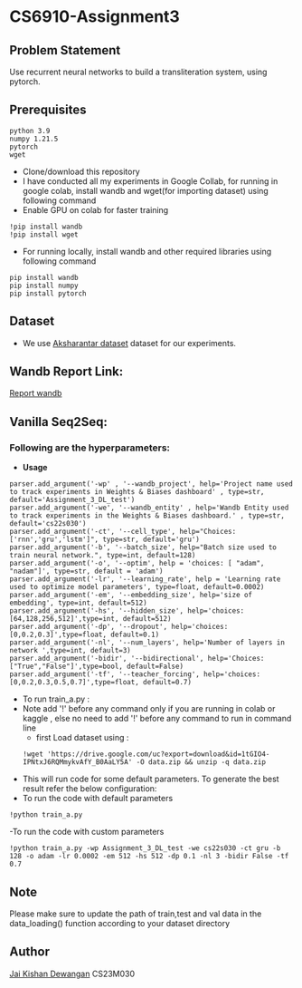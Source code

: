 # CS6910-Assignment3
## Problem Statement
Use recurrent neural networks to build a transliteration system, using pytorch.

## Prerequisites

```
python 3.9
numpy 1.21.5
pytorch
wget
```
 - Clone/download  this repository
 - I have conducted all my experiments in Google Collab, for running in google colab, install wandb and wget(for importing dataset) using following command 
 - Enable GPU on colab for faster training
 
  ``` 
  !pip install wandb 
  !pip install wget
  ```
 - For running locally, install wandb and other required libraries using following command  
  ``` 
  pip install wandb
  pip install numpy
  pip install pytorch
  ```


## Dataset
- We use [Aksharantar dataset](https://drive.google.com/uc?export=download&id=1tGIO4-IPNtxJ6RQMmykvAfY_B0AaLY5A) dataset for our experiments.
## Wandb Report Link: 
[Report wandb](https://wandb.ai/cs23m030/Assignment_3_DL/reports/CS6910-Assignment-3--Vmlldzo3OTU3MzY4)
## Vanilla Seq2Seq:
### Following are the hyperparameters:
- **Usage** 
```
parser.add_argument('-wp' , '--wandb_project', help='Project name used to track experiments in Weights & Biases dashboard' , type=str, default='Assignment_3_DL_test')
parser.add_argument('-we', '--wandb_entity' , help='Wandb Entity used to track experiments in the Weights & Biases dashboard.' , type=str, default='cs22s030')
parser.add_argument('-ct', '--cell_type', help="Choices:['rnn','gru','lstm']", type=str, default='gru')
parser.add_argument('-b', '--batch_size', help="Batch size used to train neural network.", type=int, default=128)
parser.add_argument('-o', '--optim', help = 'choices: [ "adam", "nadam"]', type=str, default = 'adam')
parser.add_argument('-lr', '--learning_rate', help = 'Learning rate used to optimize model parameters', type=float, default=0.0002)
parser.add_argument('-em', '--embedding_size', help='size of embedding', type=int, default=512)
parser.add_argument('-hs', '--hidden_size', help='choices:[64,128,256,512]',type=int, default=512)
parser.add_argument('-dp', '--dropout', help='choices:[0,0.2,0.3]',type=float, default=0.1)
parser.add_argument('-nl', '--num_layers', help='Number of layers in network ',type=int, default=3)
parser.add_argument('-bidir', '--bidirectional', help='Choices:["True","False"]',type=bool, default=False)
parser.add_argument('-tf', '--teacher_forcing', help='choices:[0,0.2,0.3,0.5,0.7]',type=float, default=0.7)

```
 - To run train_a.py :
 - Note add '!' before any command only if you are running in colab or kaggle , else no need to add '!' before any command to run in command line
    - first Load dataset using :
     ```
     !wget 'https://drive.google.com/uc?export=download&id=1tGIO4-IPNtxJ6RQMmykvAfY_B0AaLY5A' -O data.zip && unzip -q data.zip

     ```
- This will run code for some default parameters. To generate the best result refer the below configuration:
- To run the code with default parameters
 ```
 !python train_a.py

 ```
-To run the code with custom parameters
```
!python train_a.py -wp Assignment_3_DL_test -we cs22s030 -ct gru -b 128 -o adam -lr 0.0002 -em 512 -hs 512 -dp 0.1 -nl 3 -bidir False -tf 0.7
```
## Note
Please make sure to update the path of train,test and val data in the data_loading() function according to your dataset directory
## Author
[Jai Kishan Dewangan](https://github.com/jaiksd/DeepLearning_Assignment_3)
CS23M030
 
